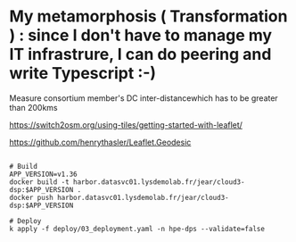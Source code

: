 # My metamorphosis ( Transformation ) : since I don't have to manage my IT infrastrure, I can do peering and write Typescript :-)

Measure consortium member's DC inter-distancewhich has to be greater than 200kms

https://switch2osm.org/using-tiles/getting-started-with-leaflet/

https://github.com/henrythasler/Leaflet.Geodesic

```

# Build
APP_VERSION=v1.36
docker build -t harbor.datasvc01.lysdemolab.fr/jear/cloud3-dsp:$APP_VERSION .
docker push harbor.datasvc01.lysdemolab.fr/jear/cloud3-dsp:$APP_VERSION

# Deploy
k apply -f deploy/03_deployment.yaml -n hpe-dps --validate=false


```
